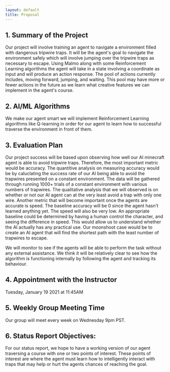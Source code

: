 ```yaml
---
layout: default
title: Proposal
---
```


## 1. Summary of the Project

Our project will involve training an agent to navigate a environment filled with dangerous tripwire traps. It will be the agent's goal to navigate the environment safely which will involve jumping over the tripwire traps as necessary to escape. Using Malmo along with some Reinforcement Learning algorithms the agent will take in a state involving a coordinate as input and will produce an action response. The pool of actions currently includes, moving forward, jumping, and waiting. This pool may have more or fewer actions in the future as we learn what creative features we can implement in the agent's course.

## 2. AI/ML Algorithms

We make our agent smart we will implement Reinforcement Learning algorithms like Q-learning in order for our agent to learn how to successful traverse the environment in front of them.

## 3. Evaluation Plan

Our project success will be based upon observing how well our AI minecraft agent is able to avoid tripwire traps. Therefore, the most important metric would be accuracy. The quantitive analysis on measuring accuracy would be by caluclating the success rate of our AI being able to avoid the trapwires presented on a constant environment. The data will be gathered through running 1000+ trials of a constant environment with various numbers of trapwires. The qualitative analysis that we will observed is on whether or not our AI agent can at the very least avoid a trap with only one wire. Another metric that will become important once the agents are accurate is speed. The baseline accuracy will  be 0 since the agent hasn't learned anything yet. The speed will also be very low. An appropriate baseline could be determined by having a human control the character, and seeing the difference in speed. This would allow us to understand whether the AI actually has any practical use. Our moonshoot case would be to create an AI agent that will find the shortest path with the least number of trapwires to escape. 

We will monitor to see if the agents will be able to perform the task without any external assistance.  We think it will be relatively clear to see how the algorithm is functioning internally by following the agent and tracking its behaviour.

## 4. Appointment with the Instructor
Tuesday, January 19 2021 at 11:45AM

## 5. Weekly Group Meeting Time
Our group will meet every week on Wednesday 9pm PST.

## 6. Status Report Objectives:
For our status report, we hope to have a working version of our agent traversing a course with one or two points of interest. These points of interest are where the agent must learn how to intelligently interact with traps that may help or hurt the agents chances of reaching the goal.
